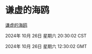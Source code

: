 # 谦虚的海鸥
[谦虚的海鸥](http://219.139.197.74:56308/qxdho/course/base/hotlink/index.php)

2024年 10月 26日 星期六 20:30:02 CST

2024年 10月 26日 星期六 12:30:02 GMT
